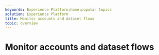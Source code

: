 ```yaml
---
keywords: Experience Platform;home;popular topics
solution: Experience Platform
title: Monitor accounts and dataset flows
topic: overview
---
```


# Monitor accounts and dataset flows